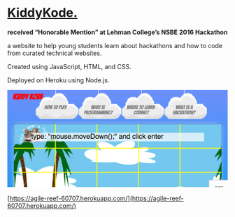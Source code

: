 # [KiddyKode.](https://agile-reef-60707.herokuapp.com/)
**received “Honorable Mention” at Lehman College’s NSBE 2016 Hackathon**

a website to help young students learn about hackathons and how to code from curated technical websites. 

Created using JavaScript, HTML, and CSS. 

Deployed on Heroku using Node.js.




![main.png](images/main.png)


[https://agile-reef-60707.herokuapp.com/](https://agile-reef-60707.herokuapp.com/)